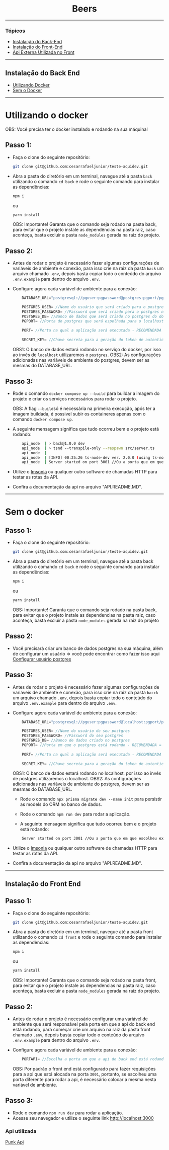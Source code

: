 <h1 align="center"> Beers </h1>

<hr>

### Tópicos

- [Instalação do Back-End](#instalação-do-back-end)
- [Instalação do Front-End](#instalação-do-front-end) 
- [Api Externa Utilizada no Front](#api-utilizada)

<hr>

## Instalação do Back End

- [Utilizando Docker](#utilizando-o-docker)
- [Sem o Docker](#sem-o-docker)

<hr>

# Utilizando o docker

OBS: Você precisa ter o docker instalado e rodando na sua máquina!

## Passo 1:

- Faça o clone do seguinte repositório:
  ``` bash
  git clone git@github.com:cesarrafaeljunior/teste-aquidev.git
  ```
- Abra a pasta do diretório em um terminal, navegue até a pasta ```back``` utilizando o comando ```cd back``` e rode o seguinte comando para instalar as dependências:
  ```bash
  npm i
  ```
  ou
  
  ```bash
  yarn install
  ```

  OBS: Importante! Garanta que o comando seja rodado na pasta back, para evitar que o projeto instale as dependências na pasta raiz, caso aconteça, basta excluir a pasta ```node_modules``` gerada na raiz do projeto.
  
## Passo 2:

- Antes de rodar o projeto é necessário fazer algumas configurações de variáveis de ambiente e conexão, para isso crie na raiz da pasta ```back``` um arquivo chamado ```.env```, depois basta copiar todo o conteúdo do arquivo ```.env.example``` para dentro do arquivo ```.env```. 

- Configure agora cada variável de ambiente para a conexão:
    ``` javaScript
        DATABASE_URL="postgresql://pguser:pgpassword@postgres:pgport/pgdatabase?schema=public" //Responsável por conectar o prisma no banco de dados

        POSTGRES_USER= //Nome do usuário que será criado para o postgres no docker
        POSTGRES_PASSWORD= //Password que será criado para o postgres no docker
        POSTGRES_DB= //Banco de dados que será criado no postgres do docker
        PGPORT= //Porta do postgres que será espelhada para o localhost - RECOMENDADA = "5433" para evitar conflitos se o postgres estiver instalado na máquina
        
        PORT= //Porta na qual a aplicação será executada - RECOMENDADA "3001" pois por padrão o next rodará o front-end na porta 3000
        
        SECRET_KEY= //Chave secreta para a geração do token de autenticação
    ```
    OBS1: O banco de dados estará rodando no serviço do docker, por isso ao invés de ```localhost``` utilizaremos o ```postgres```.
    OBS2: As configurações adicionadas nas variáveis de ambiente do postgres, devem ser as mesmas do DATABASE_URL.

## Passo 3:

- Rode o comando ```docker compose up --build``` para buildar a imagem do projeto e criar os serviços necessários para rodar o projeto.

  OBS: A flag ```--build```só é necessária na primeira execução, após ter a imagem buildada, é possivel subir os containeres apenas com o comando ```docker compose up```.

- A seguinte mensagem significa que tudo ocorreu bem e o projeto está rodando:
  ```bash
      api_node  | > back@1.0.0 dev
      api_node  | > tsnd --transpile-only --respawn src/server.ts
      api_node  | 
      api_node  | [INFO] 00:25:26 ts-node-dev ver. 2.0.0 (using ts-node ver. 10.9.1, typescript ver. 5.2.2)
      api_node  | Server started on port 3001 //Ou a porta que em que escolheu executar
  ```
- Utilize o <a href="https://insomnia.rest/">Imsonia</a> ou qualquer outro software de chamadas HTTP para testar as rotas da API.
- Confira a documentação da api no arquivo "API.README.MD".
 
<hr>

# Sem o docker

## Passo 1:

- Faça o clone do seguinte repositório:
  ``` bash
  git clone git@github.com:cesarrafaeljunior/teste-aquidev.git
  ```
- Abra a pasta do diretório em um terminal, navegue até a pasta back utilizando o comando ```cd back``` e rode o seguinte comando para instalar as dependências:
  ```bash
  npm i
  ```
  ou
  
  ```bash
  yarn install
  ```

  OBS: Importante! Garanta que o comando seja rodado na pasta back, para evitar que o projeto instale as dependencias na pasta raiz, caso aconteça, basta excluir a pasta ```node_modules``` gerada na raiz do projeto
  
## Passo 2:
  - Você precisará criar um banco de dados postgres na sua máquina, além de configurar um usuário => você pode encontrar como fazer isso aqui <a href="https://rpg.consudata.com.br/posts/2021-03-30-papeis-e-usurios-no-postgresql/">Configurar usuário postgres</a>

## Passo 3:

- Antes de rodar o projeto é necessário fazer algumas configurações de variáveis de ambiente e conexão, para isso crie na raiz da pasta ```bacck``` um arquivo chamado ```.env```, depois basta copiar todo o conteúdo do arquivo ```.env.example``` para dentro do arquivo ```.env```.

- Configure agora cada variável de ambiente para a conexão:
    ``` javaScript
        DATABASE_URL="postgresql://pguser:pgpassword@localhost:pgport/pgdatabase?schema=public" //Responsável por conectar o prisma no banco de dados

        POSTGRES_USER= //Nome do usuário do seu postgres
        POSTGRES_PASSWORD= //Password do seu postgres
        POSTGRES_DB= //Banco de dados criado no postgres
        PGPORT= //Porta em que o postgres está rodando - RECOMENDADA = "5432" porta padrão do postgres instalado na máquina
        
        PORT= //Porta na qual a aplicação será executada - RECOMENDADA "3001" pois por padrão o next rodará o front-end na porta 3000
        
        SECRET_KEY= //Chave secreta para a geração do token de autenticação
    ```
    OBS1: O banco de dados estará rodando no localhost, por isso ao invés de postgres utilizaremos o localhost.
    OBS2: As configurações adicionadas nas variáveis de ambiente do postgres, devem ser as mesmas do DATABASE_URL.

  - Rode o comando ```npx prisma migrate dev --name init``` para persistir as models do ORM no banco de dados.
  - Rode o comando ```npm run dev``` para rodar a aplicação.
 
  - A seguinte mensagem significa que tudo ocorreu bem e o projeto está rodando:
  ```bash
      Server started on port 3001 //Ou a porta que em que escolheu executar
  ```
- Utilize o <a href="https://insomnia.rest/">Imsonia</a> ou qualquer outro software de chamadas HTTP para testar as rotas da API.
- Confira a documentação da api no arquivo "API.README.MD".

<hr>

## Instalação do Front End

## Passo 1:

- Faça o clone do seguinte repositório:
  ``` bash
  git clone git@github.com:cesarrafaeljunior/teste-aquidev.git
  ```
- Abra a pasta do diretório em um terminal, navegue até a pasta front utilizando o comando ```cd front``` e rode o seguinte comando para instalar as dependências:
  ```bash
  npm i
  ```
  ou
  
  ```bash
  yarn install
  ```

  OBS: Importante! Garanta que o comando seja rodado na pasta front, para evitar que o projeto instale as dependencias na pasta raiz, caso aconteça, basta excluir a pasta ```node_modules``` gerada na raiz do projeto.

## Passo 2:

- Antes de rodar o projeto é necessário configurar uma variável de ambiente que será responsável pela porta em que a api do back end está rodando, para começar crie um arquivo na raiz da pasta front chamado ```.env```, depois basta copiar todo o conteúdo do arquivo ```.env.example``` para dentro do arquivo ```.env```.

- Configure agora cada variável de ambiente para a conexão:
    ``` javaScript
        PORTAPI= //Escolha a porta em que a api do back end está rodando
    ```
    OBS: Por padrão o front end está configurado para fazer requisições para a api que está alocada na porta ```3001```, portanto, se escolheu uma porta diferente para rodar a api, é necessário colocar a mesma nesta variável de ambiente.

## Passo 3:

  - Rode o comando ```npm run dev``` para rodar a aplicação.
  - Acesse seu navegador e utilize o seguinte link
    <a href="http://localhost:3000">http://localhost:3000</a>

### Api utilizada
<a href="https://punkapi.com/documentation/v2">Punk Api</a>


